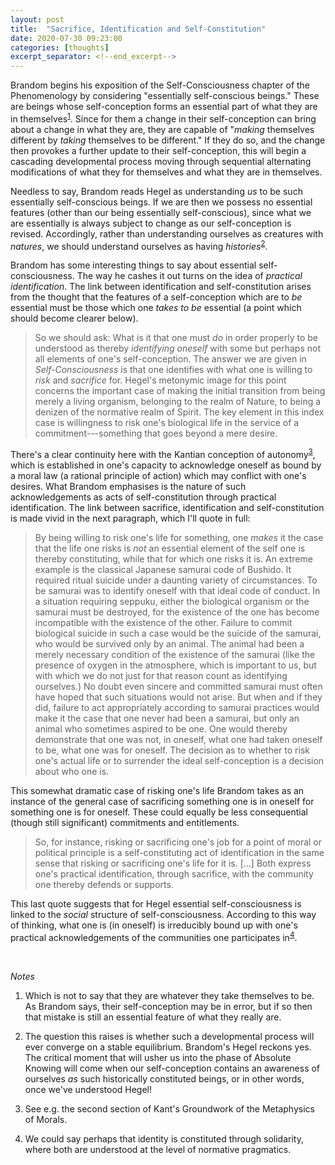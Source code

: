 ```yaml
---
layout: post
title:  "Sacrifice, Identification and Self-Constitution"
date: 2020-07-30 09:23:00
categories: [thoughts]
excerpt_separator: <!--end_excerpt-->
---
```


Brandom begins his exposition of the Self-Consciousness chapter of the Phenomenology by considering "essentially self-conscious beings." These are beings whose self-conception forms an essential part of what they are in themselves<sup>[1](#r1)</sup>. Since for them a change in their self-conception can bring about a change in what they are, they are capable of "_making_ themselves different by _taking_ themselves to be different." If they do so, and the change then provokes a further update to their self-conception, this will begin a cascading developmental process moving through sequential alternating modifications of what they for themselves and what they are in themselves.

Needless to say, Brandom reads Hegel as understanding _us_ to be such essentially self-conscious beings. If we are then we possess no essential features (other than our being essentially self-conscious), since what we are essentially is always subject to change as our self-conception is revised. Accordingly, rather than understanding ourselves as creatures with _natures_, we should understand ourselves as having _histories_<sup>[2](#r2)</sup>.

<!--end_excerpt-->

Brandom has some interesting things to say about essential self-consciousness. The way he cashes it out  turns on the idea of _practical identification_. The link between identification and self-constitution arises from the thought that the features of a self-conception which are to _be_ essential must be those which one _takes to be_ essential (a point which should become clearer below).

> So we should ask: What is it that one must _do_ in order properly to be understood as thereby _identifying oneself_ with some but perhaps not all elements of one's self-conception. The answer we are given in _Self-Consciousness_ is that one identifies with what one is willing to _risk_ and _sacrifice_ for. Hegel's metonymic image for this point concerns the important case of making the initial transition from being merely a living organism, belonging to the realm of Nature, to being a denizen of the normative realm of Spirit. The key element in this index case is willingness to risk one's biological life in the service of a commitment---something that goes beyond a mere desire.

There's a clear continuity here with the Kantian conception of autonomy<sup>[3](#r3)</sup>, which is established in one's capacity to acknowledge oneself as bound by a moral law (a rational principle of action) which may conflict with one's desires. What Brandom emphasises is the nature of such acknowledgements as acts of self-constitution through practical identification. The link between sacrifice, identification and self-constitution is made vivid in the next paragraph, which I'll quote in full:

> By being willing to risk one's life for something, one _makes_ it the case that the life one risks is _not_ an essential element of the self one is thereby constituting, while that for which one risks it is. An extreme example is the classical Japanese samurai code of Bushido. It required ritual suicide under a daunting variety of circumstances. To be samurai was to identify oneself with that ideal code of conduct. In a situation requiring seppuku, either the biological organism or the samurai must be destroyed, for the existence of the one has become incompatible with the existence of the other. Failure to commit biological suicide in such a case would be the suicide of the samurai, who would be survived only by an animal. The animal had been a merely necessary condition of the existence of the samurai (like the presence of oxygen in the atmosphere, which is important to us, but with which we do not just for that reason count as identifying ourselves.) No doubt even sincere and committed samurai must often have hoped that such situations would not arise. But when and if they did, failure to act appropriately according to samurai practices would make it the case that one never had been a samurai, but only an animal who sometimes aspired to be one. One would thereby demonstrate that one was not, in oneself, what one had taken oneself to be, what one was for oneself. The decision as to whether to risk one's actual life or to surrender the ideal self-conception is a decision about who one is.

This somewhat dramatic case of risking one's life Brandom takes as an instance of the general case of sacrificing something one is in oneself for something one is for oneself. These could equally be less consequential (though still significant) commitments and entitlements.

> So, for instance, risking or sacrificing one's job for a point of moral or political principle is a self-constituting act of identification in the same sense that risking or sacrificing one's life for it is. [...] Both express one's practical identification, through sacrifice, with the community one thereby defends or supports.

This last quote suggests that for Hegel essential self-consciousness is linked to the _social_ structure of self-consciousness. According to this way of thinking, what one is (in oneself) is irreducibly bound up with one's practical acknowledgements of the communities one participates in<sup>[4](#r4)</sup>.



<br />


_Notes_

1. <a name="r1"></a> Which is not to say that they are whatever they take themselves to be. As Brandom says, their self-conception may be in error, but if so then that mistake is still an essential feature of what they really are.

2. <a name="r2"></a> The question this raises is whether such a developmental process will ever converge on a stable equilibrium. Brandom's Hegel reckons yes. The critical moment that will usher us into the phase of Absolute Knowing will come when our self-conception contains an awareness of ourselves _as_ such historically constituted beings, or in other words, once we've understood Hegel!

3. <a name="r3"></a> See e.g. the second section of Kant's Groundwork of the Metaphysics of Morals.

4. <a name="r4"></a> We could say perhaps that identity is constituted through solidarity, where both are understood at the level of normative pragmatics.
